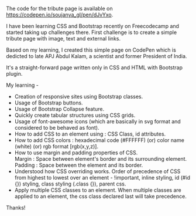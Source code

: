 The code for the tribute page is available on https://codepen.io/soujanya_gl/pen/dJvYxo.


I have been learning CSS and Bootstrap recently on Freecodecamp and started taking up challenges there. First challenge is to create a simple tribute page with image, text and external links. 

Based on my learning, I created this simple page on CodePen which is dedicted to late APJ Abdul Kalam, a scientist and former President of India. 

It's a straight-forward page written only in CSS and HTML with Bootstrap plugin. 

My learning - 

- Creation of responsive sites using Bootstrap classes. 
- Usage of Bootstrap buttons. 
- Usage of Bootstrap Collapse feature.
- Quickly create tabular structures using CSS grids. 
- Usage of font-awesome icons (which are basically in svg format and considered to be behaved as font).
- How to add CSS to an element using : CSS Class, id attributes. 
- How to add CSS colors :  hexadecimal code (#FFFFFF) (or) color name (white) (or) rgb format [rgb(x,y,z)].
- How to use margin and padding properties of CSS.  
    Margin : Space between element's border and its surrounding element. 
    Padding : Space between the element and its border. 
- Understood how CSS overriding works. 
    Order of precedence of CSS from highest to lowest over an element - !important, inline styling, id (#id {}) styling, class styling (.class {}), parent css. 
- Apply multiple CSS classes to an element. When multiple classes are applied to an element, the css class declared last will take precedence. 

Thanks!

